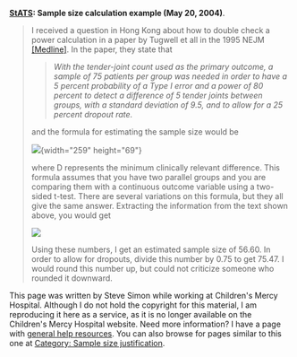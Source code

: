 **[StATS](../OldWebsite.html): Sample size calculation example (May 20,
2004)**.

> I received a question in Hong Kong about how to double check a power
> calculation in a paper by Tugwell et all in the 1995 NEJM
> [\[Medline\]](http://www.ncbi.nlm.nih.gov/entrez/query.fcgi?cmd=Retrieve&db=pubmed&dopt=Abstract&list_uids=7791814).
> In the paper, they state that
>
> > *With the tender-joint count used as the primary outcome, a sample
> > of 75 patients per group was needed in order to have a 5 percent
> > probability of a Type I error and a power of 80 percent to detect a
> > difference of 5 tender joints between groups, with a standard
> > deviation of 9.5, and to allow for a 25 percent dropout rate.*
>
> and the formula for estimating the sample size would be
>
> ![](Images/power31.gif){width="259" height="69"}
>
> where D represents the minimum clinically relevant difference. This
> formula assumes that you have two parallel groups and you are
> comparing them with a continuous outcome variable using a two-sided
> t-test. There are several variations on this formula, but they all
> give the same answer. Extracting the information from the text shown
> above, you would get
>
> ![](images/SampleSizeTtest3.gif)
>
> Using these numbers, I get an estimated sample size of 56.60. In order
> to allow for dropouts, divide this number by 0.75 to get 75.47. I
> would round this number up, but could not criticize someone who
> rounded it downward.

This page was written by Steve Simon while working at Children\'s Mercy
Hospital. Although I do not hold the copyright for this material, I am
reproducing it here as a service, as it is no longer available on the
Children\'s Mercy Hospital website. Need more information? I have a page
with [general help resources](../GeneralHelp.html). You can also browse
for pages similar to this one at [Category: Sample size
justification](../category/SampleSizeJustification.html).

